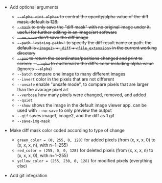 - Add optional arguments
    - ~~`--alpha <int alpha>` to control the opacity/alpha value of the diff mask. default is 128.~~
    - ~~`--mask` to only save the "diff mask" with no original image under it, useful for further editing in an image/art software~~
    - ~~`--no_save` don't save the diff image~~
    - ~~`--path "<string path>"` to specify the diff result name or path. the default is `<image1>` + `_diff` + `<file_extension>` in the current working directory~~
    - ~~`--pos` to return the coordinates/positions changed and print to screen.~~
    ~~- `--rgba` to customaize the diff's color including alpha value (ignores `--alpha`)~~
    - `--batch` compare one image to many different images
    - `--invert` color in the pixels that are not different
    - `--unsafe` enable "unsafe mode", to compare pixels that are larger than the avarage pixel art
    - `--verbose` how many pixels were changed, removed, and added
    - `--quiet` 
    - `--show` shows the image in the default image viewer app. can be used with `--no-save` to only preview the output
    - `--gif` saves image1, image2, and the diff as 1 gif
    - `--save-img-mask`

- Make diff mask color coded according to type of change
    - `green_color = (0, 255, 0, 128)` for added pixels (from (x, x, x, 0) to (x, x, x, n), with n=1–255)
    - `red_color = (255, 0, 0, 128)` for deleted pixels (from (x, x, x, n) to (x, x, x, 0), with n=1–255)
    - `yellow_color = (255, 230, 0, 128)` for modified pixels (everything else)

- Add git integration
